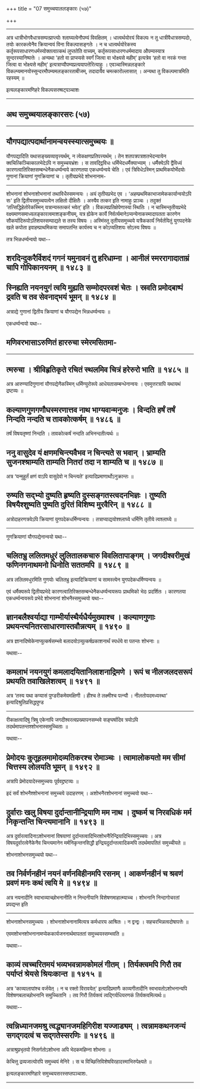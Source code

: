 +++
title = "07 समुच्चयाललङ्कारः (५७)"

+++


------------------------------------------------------------------------

अत्र धात्रीभोगवैधात्रसम्पत्प्राप्त्योः श्लाघ्यत्वेनौपम्यं विवक्षितम् ।
धात्वर्थयोरयं विकल्पः न तु धात्रीवैधात्रसम्पदोः, तयोः कारकत्वेनैव
क्रियान्वयं विना विकल्पासङ्गतेः । न च धात्वर्थयोरेकस्य
कर्तृरूपसाधारणधर्मस्योक्तत्वात्कथं लुप्ततेति वाच्यम्,
कर्तृरूपसाधारणधर्ममादाय औपम्यस्यात्र सुन्दरस्यानिष्पत्तेः । अन्यथा 'हतो
वा प्राप्स्यसे स्वर्गं जित्वा वा भोक्ष्यसे महीम्’ इत्यत्रेव ‘हतो वा नरकं
गन्ता जित्वा वा भोक्ष्यसे महीम्' इत्यत्राप्यौपम्यप्रत्ययापत्तेरित्याहुः
। एवञ्चास्मिन्नलङ्कारे विकल्प्यमानयोस्सुन्दरमौपम्यमलङ्कारताबीजम्, तदादायैव
चमत्कारोल्लासात् । अन्यथा तु विकल्पमात्रमिति रहस्यम् ॥

इत्यलङ्कारमणिहरे विकल्पसरष्षट्पञ्चाशः

------------------------------------------------------------------------

## अथ समुच्चयालङ्कारसरः (५७)

------------------------------------------------------------------------



## यौगपद्यात्पदार्थानामन्वयस्स्यात्समुच्चयः ॥

यौगपद्यादिति यथासङ्ख्यव्यावृत्त्यर्थम्, न त्वेकक्षणप्रतिपत्त्यर्थम् । तेन
शतपत्रपत्रशतभेदन्यायेन क्वचित्किञ्चित्कालभेदेऽपि न समुच्चयभ्रंशः । स
तावद्द्विविधः धर्मिभेदधर्मैक्याभ्याम् । धर्मैक्येऽपि द्वैविध्यं
कारणत्वातिरिक्तसम्बन्धेनैकधर्म्यन्वये कारणतया एकधर्म्यन्वये चेति । एवं
त्रिविधेऽस्मिन् प्राथमिकयोर्भेदयोः गुणानां क्रियाणां गुणक्रियाणां च ।
तृतीयप्रभेदे शोभनानाम-

------------------------------------------------------------------------

शोभनानां शोभनाशोभनानां तथाविधैस्समन्वयः । अयं तृतीयप्रभेद एव ।
‘अहम्प्रथमिकाभाजामेककार्यान्वयोऽपि सः' इति द्वितीयसमुच्चयत्वेन लक्षितो
दीक्षितैः । अस्यैव तत्कर इति नामाहुः प्राञ्चः । तदुक्तं
‘तत्सिद्धिहेतोरेकस्मिन् यत्रान्यस्तत्करं भवेत्’ इति ।
विकल्पप्रतिक्षेपेणास्या स्थितिः । न चास्मिन्तृतीयप्रभेदे
वक्ष्यमाणसमाध्यलङ्कारत्वमाशङ्कनीयम्, यत्र ह्येकेन कार्ये
निर्वर्त्यमानेऽप्यन्येनाकस्मादापतता कारणेन सौकर्यादिरूपोऽतिशयस्सम्पाद्यते
स तस्य विषयः । अस्मिंस्तु तृतीयसमुच्चये यत्रैककार्यं निर्वर्तयितुं
युगपदनेके खले कपोता इवाहम्प्राथमिकया समापतन्ति कार्यस्य च न कोऽप्यतिशयः
सोऽस्य विषयः ॥

तत्र भिन्नधर्म्यन्वयो यथा--



## शरदिन्दुकरैर्विशदं गगनं यमुनावनं तु हरिधाम्ना । आनीलं स्मररागादाताम्रं चापि गोपिकानयनम् ॥ १४८३ ॥



## स्निह्यति नयनयुगं त्वयि मुह्यति सम्मोदपरवशं चेतः । स्रवति प्रमोदबाष्पं द्रवति च तव सेवनाद्भयं भूमन् ॥ १४८४ ॥

अत्राद्ये गुणानां द्वितीय क्रियाणां च यौगपद्येन भिन्नधर्म्यन्वयः ॥

एकधर्म्यन्वयो यथा--



## मणिवरभासाऽरुणितं हाररुचा स्मेरमसितमा-

------------------------------------------------------------------------

## त्मरुचा । श्रीविहृतिकृते रचितं स्थलमिव चित्रं हरेरुरो भाति ॥ १४८५ ॥

अत्र आरुण्यादिगुणानां यौगपद्येनैकस्मिन् धर्मिण्युरोरूपे
आधेयतासम्बन्धेनान्वयः । एवमुत्तरत्रापि यथायथं द्रष्टव्यः ॥



## कल्याणगुणगणौघस्मरणात्तव नाथ भाग्यवान्मनुजः । विन्दति हर्षं तर्षं निन्दति नन्दति च तावकोत्कर्षम् ॥ १४८६ ॥

तर्षं विषयतृष्णां निन्दति । तावकोत्कर्षं नन्दति अभिनन्दतीत्यर्थः ॥



## ननु वासुदेव यं क्षणमचिन्त्यवैभव न चिन्त्यते स भवान् । भ्राम्यति सुजनश्श्राम्यति ताम्यति नितरां तदा न शाम्यति च ॥ १४८७ ॥

अत्र ‘यन्मुहूर्तं क्षणं वाऽपि वासुदेवो न चिन्त्यते’
इत्यादिप्रमाणार्थोऽनुक्रान्तः ॥



## रुष्यति सद्भ्यो दुष्यति हृष्यति दुस्सङ्गतस्त्वदनभिज्ञः । तुष्यति विषयैश्शुष्यति पुष्यति दुरितं विशिष्य मुरवैरिन् ॥ १४८८ ॥

अत्रोदाहरणत्रयेऽपि क्रियाणां युगपदेकधर्मिण्यन्वयः ।
तत्राप्याद्ययोश्श्लाघ्ये धर्मिणि तृतीये त्वश्लाघ्ये ॥

------------------------------------------------------------------------

गुणक्रियाणां यौगपद्येनान्वयो यथा--



## चलितभ्रु ललितमधुरं लुलितालकचारु विवलितापाङ्गम् । जगदीश्वरीमुखं फणिनगनाथमनो धिनोति सततमपि ॥ १४८९ ॥

अत्र ललितमधुरमिति गुणयोः चलितभ्रु इत्यादिक्रियाणां च सामस्त्येन
युगपदेकधर्मिण्यन्वयः ॥

एवं धर्मैक्यरूपे द्वितीयप्रभेदे कारणत्वातिरिक्तसम्बन्धेनैकधर्म्यन्वयरूपः
प्राथमिको भेदः प्रदर्शितः । कारणतया एकधर्म्यन्वयरूपे प्रभेदे शोभनानां
शोभनैस्समुच्चयो यथा--



## ज्ञानबलैश्वर्याद्या गाम्भीर्यास्थैर्यधैर्यमुख्याश्च । कल्याणगुणाः प्रथयन्त्यनितरसाधारणास्तवौन्नत्यम् ॥ १४९० ॥

अत्र ज्ञानादिष्वेकेनाप्युत्कर्षसम्भवे बलादयोऽप्युत्कर्षप्रकाशनार्थं
स्पर्धये वा पतन्तः शोभनाः ॥

यथावा--



## कमलाभं नयनयुगं कमलादयितानिलाशनाद्रिमणे । रूपं च नीलजलदसरूपं प्रथयति तवाखिलेशत्वम् ॥ १४९१ ॥

अत्र ‘तस्य यथा कप्यासं पुण्डरीकमेवमक्षिणी । हीश्च ते लक्ष्मीश्च पत्न्यौ
। नीलतोयदमध्यस्था' इत्यादिश्रुतिप्रसिद्धपुण्ड

------------------------------------------------------------------------

रीकाक्षत्वादिषु त्रिषु एकेनापि जगदीश्वरत्वप्रख्यापनसम्भवे सङ्घर्षादिव
त्रयोऽपि तदर्थमापतन्तश्शोभनास्समुच्चिताः ॥

यथावा--



## प्रेमोदयः कुतूहलमामोदव्यतिकरश्च रोमाञ्चः । त्वामालोकयतो मम सीमां चित्तस्य लोलयति भूमन् ॥ १४९२ ॥

अत्रापि प्रेमोदयादेस्समुच्चयः पूर्ववद्द्रष्टव्यः ॥

इदं सर्वं शोभनैश्शोभनानां समुच्चये उदाहरणम् । अशोभनैरशोभनानां समुच्चयो
यथा--



## दुर्वाराः खलु विषया दुर्दान्तानीन्द्रियाणि मम नाथ । दुष्कर्म च निरवधिकं मर्म निकृन्तन्ति चिन्त्यमानानि ॥ १४९३ ॥

अत्र दुर्वारत्वादिनाऽशोभनानां विषयाणां
दुर्दान्तत्वादिभिरशोभनैरिन्द्रियादिभिस्समुच्चयः । अत्र
विषयदुर्वारत्वेनैकेनैव चिन्त्यमानेन मर्मनिकृन्तनसिद्धौ
इन्द्रियदुर्दान्तत्वादिकमपि तदर्थमापतितं समुच्चीयते ॥

शोभनाशोभनसमुच्चयो यथा--



## तव निर्वर्णनहीनं नयनं वर्णनविहीनमपि रसनम् । आकर्णनहीनं च श्रवणं प्रवणं मनः कथं त्वयि मे ॥ १४९४ ॥

अत्र नयनादीनि स्वाभाव्याच्छोभनानीति न निन्दनीयानि विशेषणमाहात्म्याच्च ।
शोभनानि निन्दागोचरतां प्रपद्यन्त इति

------------------------------------------------------------------------

शोभनाशोभनसमुच्चयः । शोभनाशोभनानामित्यत्र कर्मधारय आश्रितः । न द्वन्द्वः ।
सहचरभिन्नत्वदोषापत्तेः ॥

एवमशोभनशोभनानामप्येककार्यजननार्थमापततां समुच्चयस्सम्भवति ॥

यथावा--



## काव्यं त्वच्चरितमयं भव्यभवन्नामकोमलं गीतम् । तिर्यक्त्वमपि गिरौ तव पर्याप्तं श्रेयसे श्रियःकान्त ॥ १४१५ ॥

अत्र 'काव्यालापांश्च वर्जयेत् । न च रक्तो विरावयेत्' इत्यादिप्रमाणैः
काव्यगीतादीनि स्वभावतोऽशोभनान्यपि विशेषणबलाच्छोभनानि समुच्चितानि । तव
गिरौ तिर्यक्त्वं त्वद्गिर्यधियरणकं तिर्यक्त्वमित्यर्थः॥

यथावा--



## त्वन्निध्यानजमश्रु त्वद्ध्यानजमहिगिरीश यज्जाड्यम् । त्वन्नामकथनजन्यं सगद्गदत्वं च सद्गतेस्सरणिः ॥ १४९६ ॥

अत्राश्रुप्रभृतयो निसर्गतोऽशोभना अपि भेदकमहिम्ना शोभनाः ॥

केचित्तु द्रव्यजात्योरपि समुच्चयं मेनिरे । स च
विच्छित्तिविशेषविरहादस्माभिरुपेक्ष्यते ॥

इत्यलङ्कारमणिहारे समुच्चयसरस्सप्तपञ्चाशः.

------------------------------------------------------------------------

